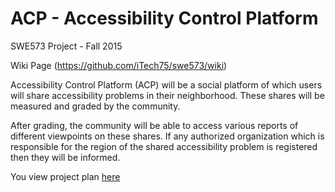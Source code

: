 # ACP - Accessibility Control Platform

SWE573 Project - Fall 2015

Wiki Page (https://github.com/iTech75/swe573/wiki)

Accessibility Control Platform (ACP) will be a social platform of which users will share accessibility problems in their neighborhood. These shares will be measured and graded by the community.

After grading, the community will be able to access various reports of different viewpoints on these shares. If any authorized organization which is responsible for the region of the shared accessibility problem is registered then they will be informed.

You view project plan [here](https://github.com/iTech75/swe573/wiki/Project-Plan)


